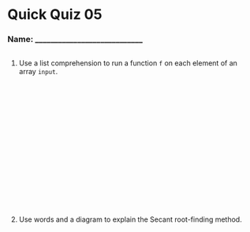 # Quick Quiz 05
### Name: ____________________________

##
1.  Use a list comprehension to run a function `f` on each element of an array `input`.  
    <br/>
    <br/>
    <br/>
    <br/>
    <br/>
    <br/>
    <br/>
    <br/>
    <br/>
  <br/>
  <br/>
  <br/>
  <br/>
  <br/>
  <br/>
  
2. Use words and a diagram to explain the Secant root-finding method. 
<br/>
<br/>
<br/>
<br/>
<br/>
<br/>
<br/>
<br/>
<br/>
<br/>
<br/>
<br/>
<br/>
